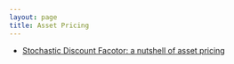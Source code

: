 ```yaml
---
layout: page
title: Asset Pricing
---
```



- [Stochastic Discount Facotor: a nutshell of asset pricing]([https://link-url-here.org](https://skybluerw.github.io/2023/03/04/sdf-nutshell.html))

